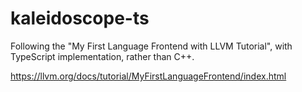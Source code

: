 # kaleidoscope-ts

Following the "My First Language Frontend with LLVM Tutorial", with TypeScript implementation, rather than C++.

https://llvm.org/docs/tutorial/MyFirstLanguageFrontend/index.html
